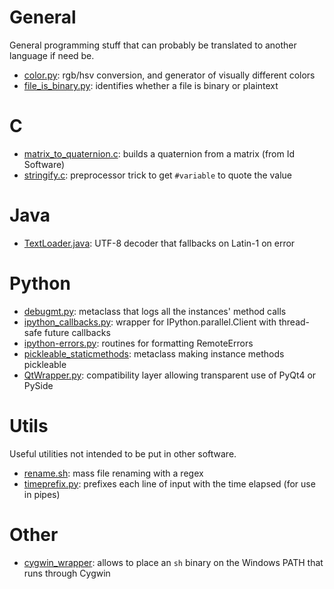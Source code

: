 # General

General programming stuff that can probably be translated to another language if need be.

* [color.py](https://gist.github.com/remram44/6284607): rgb/hsv conversion, and generator of visually different colors
* [file_is_binary.py](https://gist.github.com/remram44/5241399): identifies whether a file is binary or plaintext

# C

* [matrix_to_quaternion.c](https://gist.github.com/remram44/5260578): builds a quaternion from a matrix (from Id Software)
* [stringify.c](https://gist.github.com/remram44/5109330): preprocessor trick to get `#variable` to quote the value

# Java

* [TextLoader.java](https://gist.github.com/remram44/1974886): UTF-8 decoder that fallbacks on Latin-1 on error

# Python

* [debugmt.py](https://gist.github.com/remram44/5699241): metaclass that logs all the instances' method calls
* [ipython_callbacks.py](https://gist.github.com/remram44/5902529): wrapper for IPython.parallel.Client with thread-safe future callbacks
* [ipython-errors.py](https://gist.github.com/remram44/6395281): routines for formatting RemoteErrors
* [pickleable_staticmethods](https://gist.github.com/remram44/5769651): metaclass making instance methods pickleable
* [QtWrapper.py](https://gist.github.com/remram44/5985681): compatibility layer allowing transparent use of PyQt4 or PySide

# Utils

Useful utilities not intended to be put in other software.

* [rename.sh](https://gist.github.com/remram44/6394470): mass file renaming with a regex
* [timeprefix.py](https://gist.github.com/remram44/6054764): prefixes each line of input with the time elapsed (for use in pipes)

# Other

* [cygwin_wrapper](https://gist.github.com/remram44/4642964): allows to place an `sh` binary on the Windows PATH that runs through Cygwin
